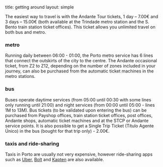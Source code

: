 title: getting around
layout: simple

The easiest way to travel is with the Andante Tour tickets, 1 day – 7.00€ and 3 days – 15.00€ (both available at the Trindade metro station and the S. Bento train station ticket offices). This ticket allows you unlimited travel on both bus and metro.

### metro

Running daily between 06:00 - 01:00, the Porto metro service has 6 lines that connect the outskirts of the city to the centre. The Andante occasional ticket, from Z2 to Z12, depending on the number of zones included in your journey, can also be purchased from the automatic ticket machines in the metro stations.

### bus

Buses operate daytime services (from 05:00 until 00:30 with some lines only running until 21:00) and night services (from 00:00 until 05:00 - lines 1M to 13M). Bus tickets (to be validated upon entering the bus) can be purchased from Payshop offices, train station ticket offices, post offices, Andante shops, automatic ticket machines and at the STCP or Andante service points. It is also possible to get a Single Trip Ticket (Título Agente Único) in the bus (bought for that trip only) - 2.00€.

### taxis and ride-sharing

Taxis in Porto are usually not very expensive, however ride-sharing apps such as [Uber](https://www.uber.com), [Bolt](https://bolt.eu) and [Kapten](https://www.kapten.com/) are also available.

